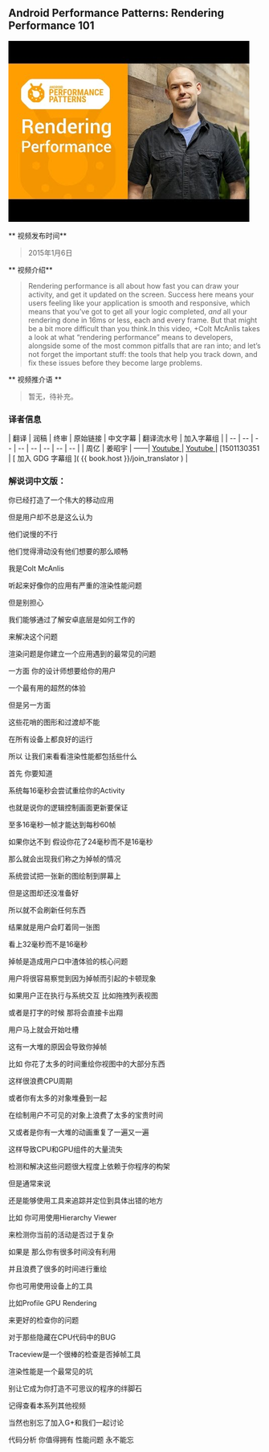 ## Android Performance Patterns: Rendering Performance 101

![video_screenshot](images/HXQhu6qfTVU.jpg)

** 视频发布时间**
 
> 2015年1月6日

** 视频介绍**

> Rendering performance is all about how fast you can draw your activity, and get it updated on the screen. Success here means your users feeling like your application is smooth and responsive, which means that you’ve got to get all your logic completed, _and_ all your rendering done in 16ms or less, each and every frame. But that might be a bit more difficult than you think.In this video, +Colt McAnlis takes a look at what “rendering performance” means to developers, alongside some of the most common pitfalls that are ran into; and let’s not forget the important stuff: the tools that help you track down, and fix these issues before they become large problems.

** 视频推介语 **

>  暂无，待补充。


### 译者信息

| 翻译 | 润稿 | 终审 | 原始链接 | 中文字幕 |  翻译流水号  |  加入字幕组  |
| -- | -- | -- | -- | -- |  -- | -- | -- |
| 周亿 | 姜昭宇 | ——| [ Youtube ]( https://www.youtube.com/watch?v=HXQhu6qfTVU )  |  [ Youtube ]( https://www.youtube.com/watch?v=HXQhu6qfTVU ) | [1501130351 | [ 加入 GDG 字幕组 ]( {{ book.host }}/join_translator )  |



### 解说词中文版：

你已经打造了一个伟大的移动应用


但是用户却不总是这么认为


他们说慢的不行


他们觉得滑动没有他们想要的那么顺畅


我是Colt McAnlis


听起来好像你的应用有严重的渲染性能问题


但是别担心


我们能够通过了解安卓底层是如何工作的


来解决这个问题


渲染问题是你建立一个应用遇到的最常见的问题


一方面  你的设计师想要给你的用户


一个最有用的超然的体验


但是另一方面


这些花哨的图形和过渡却不能


在所有设备上都良好的运行


所以  让我们来看看渲染性能都包括些什么


首先  你要知道


系统每16毫秒会尝试重绘你的Activity


也就是说你的逻辑控制画面更新要保证


至多16毫秒一帧才能达到每秒60帧


如果你达不到  假设你花了24毫秒而不是16毫秒


那么就会出现我们称之为掉帧的情况


系统尝试把一张新的图绘制到屏幕上


但是这图却还没准备好


所以就不会刷新任何东西


结果就是用户会盯着同一张图


看上32毫秒而不是16毫秒


掉帧是造成用户口中渣体验的核心问题


用户将很容易察觉到因为掉帧而引起的卡顿现象


如果用户正在执行与系统交互  比如拖拽列表视图


或者是打字的时候  那将会直接卡出翔


用户马上就会开始吐槽


这有一大堆的原因会导致你掉帧


比如  你花了太多的时间重绘你视图中的大部分东西


这样很浪费CPU周期


或者你有太多的对象堆叠到一起


在绘制用户不可见的对象上浪费了太多的宝贵时间


又或者是你有一大堆的动画重复了一遍又一遍


这样导致CPU和GPU组件的大量流失


检测和解决这些问题很大程度上依赖于你程序的构架


但是通常来说


还是能够使用工具来追踪并定位到具体出错的地方


比如  你可用使用Hierarchy Viewer


来检测你当前的活动是否过于复杂


如果是  那么你有很多时间没有利用


并且浪费了很多的时间进行重绘


你也可用使用设备上的工具


比如Profile GPU  Rendering



来更好的检查你的问题


对于那些隐藏在CPU代码中的BUG


Traceview是一个很棒的检查是否掉帧工具


渲染性能是一个最常见的坑


别让它成为你打造不可思议的程序的绊脚石


记得查看本系列其他视频


当然也别忘了加入G+和我们一起讨论


代码分析  你值得拥有  性能问题  永不能忘






